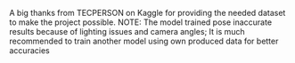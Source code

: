 A big thanks from TECPERSON on Kaggle for providing the needed dataset to make the project possible.
NOTE: The model trained pose inaccurate results because of lighting issues and camera angles;
It is much recommended to train another model using own produced data for better accuracies 
